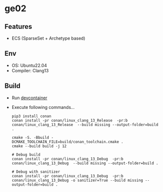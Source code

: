 # ge02

## Features

- ECS (SparseSet + Archetype based)

## Env

- OS: Ubuntu22.04
- Compiler: Clang13

## Build

- Run [devcontainer](https://code.visualstudio.com/docs/devcontainers/create-dev-container)
- Execute following commands...

  ```shell
  pip3 install conan
  conan install -pr conan/linux_clang_13_Release  -pr:b conan/linux_clang_13_Release  --build missing --output-folder=build .

  cmake -S. -Bbuild -DCMAKE_TOOLCHAIN_FILE=build/conan_toolchain.cmake .
  cmake --build build -j 12

  # Debug build
  conan install -pr conan/linux_clang_13_Debug  -pr:b conan/linux_clang_13_Debug  --build missing --output-folder=build .

  # Debug with sanitizer
  conan install -pr conan/linux_clang_13_Debug  -pr:b conan/linux_clang_13_Debug -o sanitizer=True --build missing --output-folder=build .
  ```
